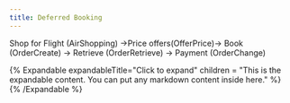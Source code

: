 ```yaml
---
title: Deferred Booking
---
```


Shop for Flight (AirShopping) →Price offers(OfferPrice)→ Book (OrderCreate) → Retrieve (OrderRetrieve) → Payment (OrderChange)

{% Expandable expandableTitle="Click to expand" 
children = "This is the expandable content. You can put any markdown content inside here." %}
{% /Expandable %}
